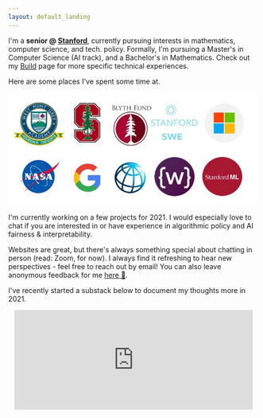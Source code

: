 ```yaml
---
layout: default_landing
---
```


I'm a **senior @ [Stanford](https://profiles.stanford.edu/eva-zhang)**, currently pursuing interests in mathematics, computer science, and tech. policy. Formally, I'm pursuing a Master's in Computer Science (AI track), and a Bachelor's in Mathematics. Check out my [Build](https://www.evazhang.com/build) page for more specific technical experiences.

Here are some places I've spent some time at. 

<img src="images/Presentation1.jpg" width="500"/>

<!-- I've lived in Vancouver, Canada, Shanghai, China, and most recently Stanford, USA. 
 -->
<!-- **Things I'm prioritizing learning more about in 2020:** 

- algorithmic policy, especially regulatory trends on fairness
- large-scale healthcare digitization 
- digital infrastructure, trends in education in developing economies --> 
<!-- 
Courses I've enjoyed at Stanford include *Groups & Rings, Biodesign Ventures, Energy Policy, Deep Generative Models, Philosophy of Love, Neurodegeneration and Intracellular Trafficking, Stochastic Processes*, and *Computer Systems & Networking*.  -->

<!-- In a past life, I have spent a sizable amount of time travelling for Model UN and debate. Arguing with people has given me useful practice for defending my questionable (or so I have been told) [music](https://open.spotify.com/user/evazhung?si=zAJdV4WNRiWQr3CUW8qswQ) and productivity habits in college. I'm not putting these on the Internet for fear of reader retaliation, happy to chat more offline.  -->

I'm currently working on a few projects for 2021. I would especially love to chat if you are interested in or have experience in algorithmic policy and AI fairness & interpretability. 

<!-- When choosing work, I prioritize learning. -->

Websites are great, but there's always something special about chatting in person (read: Zoom, for now). I always find it refreshing to hear new perspectives - feel free to reach out by email! You can also leave anonymous feedback for me [here 💭](https://www.evazhang.com/feedback/). 

I've recently started a substack below to document my thoughts more in 2021. 

<div style="display: flex; justify-content: center;">
    <iframe src="https://evaz.substack.com/embed" width="480" height="200" style="border:0px solid #EEE; background:white;" frameborder="0" scrolling="no"></iframe>
</div> 


